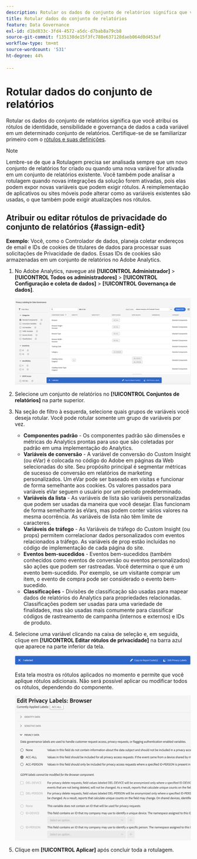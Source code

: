 ```yaml
---
description: Rotular os dados do conjunto de relatórios significa que você atribui os rótulos de identidade, sensibilidade e governança de dados a cada variável em um determinado conjunto de relatórios.
title: Rotular dados do conjunto de relatórios
feature: Data Governance
exl-id: d1bd833c-3fd4-4572-a5dc-d7bab8a79cb8
source-git-commit: f135138de15f3fc788e637128daeb064d0d453af
workflow-type: tm+mt
source-wordcount: '531'
ht-degree: 44%

---
```


# Rotular dados do conjunto de relatórios

Rotular os dados do conjunto de relatórios significa que você atribui os rótulos de identidade, sensibilidade e governança de dados a cada variável em um determinado conjunto de relatórios. Certifique-se de se familiarizar primeiro com o [rótulos e suas definições](/help/admin/c-data-governance/data-labeling/gdpr-labels.md).

>[!NOTE]
>
>Lembre-se de que a Rotulagem precisa ser analisada sempre que um novo conjunto de relatórios for criado ou quando uma nova variável for ativada em um conjunto de relatórios existente. Você também pode analisar a rotulagem quando novas integrações da solução forem ativadas, pois elas podem expor novas variáveis que podem exigir rótulos. A reimplementação de aplicativos ou sites móveis pode alterar como as variáveis existentes são usadas, o que também pode exigir atualizações nos rótulos.

## Atribuir ou editar rótulos de privacidade do conjunto de relatórios {#assign-edit}

**Exemplo**: Você, como o Controlador de dados, planeja coletar endereços de email e IDs de cookies de titulares de dados para processar suas solicitações de Privacidade de dados. Essas IDs de cookies são armazenadas em um conjunto de relatórios no Adobe Analytics.

1. No Adobe Analytics, navegue até **[!UICONTROL Administrador]** > **[!UICONTROL Todos os administradores]** > **[!UICONTROL Configuração e coleta de dados]** > **[!UICONTROL Governança de dados]**.

   ![Rotulação de privacidade](assets/privacy_rs_settings.png)

1. Selecione um conjunto de relatórios no **[!UICONTROL Conjuntos de relatórios]** na parte superior.

1. Na seção de filtro à esquerda, selecione quais grupos de variáveis você deseja rotular. Você pode rotular somente um grupo de variáveis por vez.

   * **Componentes padrão** - Os componentes padrão são dimensões e métricas do Analytics prontas para uso que são coletadas por padrão em uma implementação do Analytics.
   * **Variáveis de conversão** - A variável de conversão do Custom Insight (ou eVar) é colocada no código do Adobe em páginas da Web selecionadas do site. Seu propósito principal é segmentar métricas de sucesso de conversão em relatórios de marketing personalizados. Um eVar pode ser baseado em visitas e funcionar de forma semelhante aos cookies. Os valores passados para variáveis eVar seguem o usuário por um período predeterminado.
   * **Variáveis da lista** - As variáveis de lista são variáveis personalizadas que podem ser usadas da maneira que você desejar. Elas funcionam de forma semelhante às eVars, mas podem conter vários valores na mesma ocorrência. As variáveis de lista não têm limite de caracteres.
   * **Variáveis de tráfego** - As Variáveis de tráfego do Custom Insight (ou props) permitem correlacionar dados personalizados com eventos relacionados a tráfego. As variáveis de prop estão incluídas no código de implementação de cada página do site.
   * **Eventos bem-sucedidos** - Eventos bem-sucedidos (também conhecidos como eventos de conversão ou eventos personalizados) são ações que podem ser rastreadas. Você determina o que é um evento bem-sucedido. Por exemplo, se um visitante comprar um item, o evento de compra pode ser considerado o evento bem-sucedido.
   * **Classificações** - Divisões de classificação são usadas para mapear dados de relatórios do Analytics para propriedades relacionadas. Classificações podem ser usadas para uma variedade de finalidades, mas são usadas mais comumente para classificar códigos de rastreamento de campanha (internos e externos) e IDs de produto.

1. Selecione uma variável clicando na caixa de seleção e, em seguida, clique em **[!UICONTROL Editar rótulos de privacidade]** na barra azul que aparece na parte inferior da tela.

   ![Editar](assets/edit-label.png)

   Esta tela mostra os rótulos aplicados no momento e permite que você aplique rótulos adicionais. Não será possível aplicar ou modificar todos os rótulos, dependendo do componente.

   ![Rótulos aplicados](assets/edit-labels2.png)

1. Clique em **[!UICONTROL Aplicar]** após concluir toda a rotulagem.

